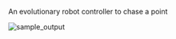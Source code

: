 An evolutionary robot controller to chase a point

![sample_output](https://github.com/Matin-Macktoobian/Point_Chasing_Evolutionary_Robot_Controller/assets/63607514/1e708db6-1425-4661-b5fe-bda41a7ab28d)
